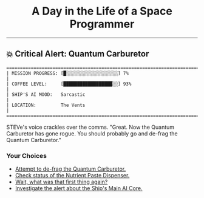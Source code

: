 <h1 align="center">A Day in the Life of a Space Programmer</h1>

---

<h2 id="node-78">💥 Critical Alert: Quantum Carburetor</h2>

```
========================================================================
| MISSION PROGRESS: [█░░░░░░░░░░░░░░░░░░░] 7%                                  |
| COFFEE LEVEL:     [██████████████████░░] 93%                                 |
| SHIP'S AI MOOD:   Sarcastic                                                  |
| LOCATION:         The Vents                                                  |
========================================================================
```

STEVe's voice crackles over the comms. "Great. Now the Quantum Carburetor has gone rogue. You should probably go and de-frag the Quantum Carburetor."



### Your Choices

*   [Attempt to de-frag the Quantum Carburetor.](./README-0080.md)
*   [Check status of the Nutrient Paste Dispenser.](./README-0061.md)
*   [Wait, what was that first thing again?](./README-0073.md)
*   [Investigate the alert about the Ship's Main AI Core.](./README-0086.md)
